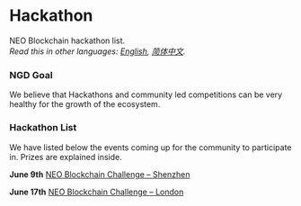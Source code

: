 # Hackathon

NEO Blockchain hackathon list.<br/>*Read this in other languages: [English](README.md), [简体中文](README.zh-cn.md).* 

### NGD Goal

We believe that Hackathons and community led competitions can be very healthy for the growth of the ecosystem. 

### Hackathon List

We have listed below the events coming up for the community to participate in. Prizes are explained inside.

**June 9th** [NEO Blockchain Challenge – Shenzhen](6.09%20NEO%20Blockchain%20Challenge%20-%20Shenzhen.md)

**June 17th** [NEO Blockchain Challenge – London](6.17%20NEO%20Blockchain%20Challenge%20-%20London.md)
